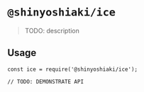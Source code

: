 # `@shinyoshiaki/ice`

> TODO: description

## Usage

```
const ice = require('@shinyoshiaki/ice');

// TODO: DEMONSTRATE API
```

